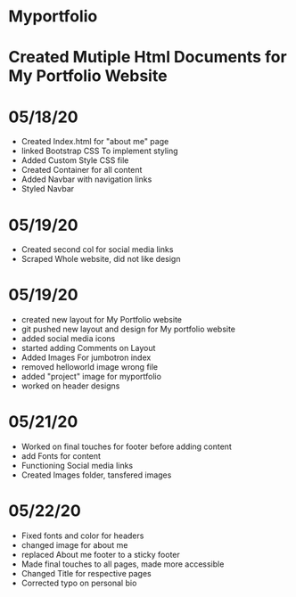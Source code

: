 # Myportfolio

# Created Mutiple Html Documents for My Portfolio Website

# 05/18/20
- Created Index.html for "about me" page
- linked Bootstrap CSS To implement styling
- Added Custom Style CSS file
- Created Container for all content
- Added Navbar with navigation links
- Styled Navbar

# 05/19/20
- Created second col for social media links
- Scraped Whole website, did not like design

#  05/19/20
- created new layout for My Portfolio website
- git pushed new layout and design for My portfolio website
- added social media icons
- started adding Comments on Layout
- Added Images For jumbotron index
- removed helloworld image wrong file
- added "project" image for myportfolio
- worked on header designs

# 05/21/20
- Worked on final touches for footer before adding content
- add Fonts for content
- Functioning Social media links
- Created Images folder, tansfered images

# 05/22/20
- Fixed fonts and color for headers
- changed image for about me
- replaced About me footer to a sticky footer
- Made final touches to all pages, made more accessible
- Changed Title for respective pages
- Corrected typo on personal bio